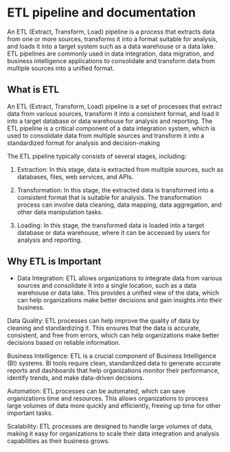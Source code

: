 # ETL pipeline and documentation

An ETL (Extract, Transform, Load) pipeline is a process that extracts data from one or more sources, transforms it into a format suitable for analysis, and loads it into a target system such as a data warehouse or a data lake. ETL pipelines are commonly used in data integration, data migration, and business intelligence applications to consolidate and transform data from multiple sources into a unified format.

## What is ETL

An ETL (Extract, Transform, Load) pipeline is a set of processes that extract data from various sources, transform it into a consistent format, and load it into a target database or data warehouse for analysis and reporting. The ETL pipeline is a critical component of a data integration system, which is used to consolidate data from multiple sources and transform it into a standardized format for analysis and decision-making

The ETL pipeline typically consists of several stages, including:

1. Extraction: In this stage, data is extracted from multiple sources, such as databases, files, web services, and APIs.

2. Transformation: In this stage, the extracted data is transformed into a consistent format that is suitable for analysis.
   The transformation process can involve data   cleaning, data mapping, data aggregation, and other data manipulation tasks.

3. Loading: In this stage, the transformed data is loaded into a target database or data warehouse, where it can be accessed by users for analysis and reporting.

## Why ETL is Important

* Data Integration: ETL allows organizations to integrate data from various sources and consolidate it into a single location, such as a data warehouse or data lake. This provides a unified view of the data, which can help organizations make better decisions and gain insights into their business.

Data Quality: ETL processes can help improve the quality of data by cleaning and standardizing it. This ensures that the data is accurate, consistent, and free from errors, which can help organizations make better decisions based on reliable information.

Business Intelligence: ETL is a crucial component of Business Intelligence (BI) systems. BI tools require clean, standardized data to generate accurate reports and dashboards that help organizations monitor their performance, identify trends, and make data-driven decisions.

Automation: ETL processes can be automated, which can save organizations time and resources. This allows organizations to process large volumes of data more quickly and efficiently, freeing up time for other important tasks.

Scalability: ETL processes are designed to handle large volumes of data, making it easy for organizations to scale their data integration and analysis capabilities as their business grows.
